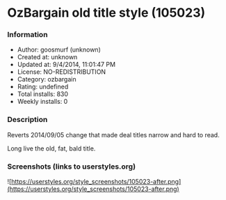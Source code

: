 # OzBargain old title style (105023)

### Information
- Author: goosmurf (unknown)
- Created at: unknown
- Updated at: 9/4/2014, 11:01:47 PM
- License: NO-REDISTRIBUTION
- Category: ozbargain
- Rating: undefined
- Total installs: 830
- Weekly installs: 0


### Description
Reverts 2014/09/05 change that made deal titles narrow and hard to read.

Long live the old, fat, bald title.


### Screenshots (links to userstyles.org)
![https://userstyles.org/style_screenshots/105023-after.png](https://userstyles.org/style_screenshots/105023-after.png)


